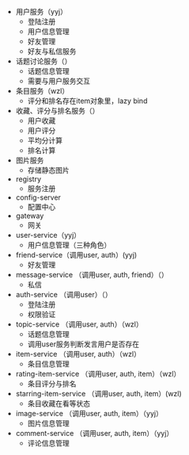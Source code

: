* 用户服务（yyj）
    * 登陆注册
    * 用户信息管理
    * 好友管理
    * 好友与私信服务
* 话题讨论服务（）
    * 话题信息管理
    * 需要与用户服务交互
* 条目服务（wzl）
    * 评分和排名存在item对象里，lazy bind
* 收藏、评分与排名服务（）
    * 用户收藏
    * 用户评分
    * 平均分计算
    * 排名计算
* 图片服务
    * 存储静态图片
* registry
    * 服务注册
* config-server
    * 配置中心
* gateway
    * 网关
* user-service（yyj）
    * 用户信息管理（三种角色）
* friend-service（调用user, auth）(yyj)
    * 好友管理
* message-service （调用user, auth, friend）（）
    * 私信
* auth-service （调用user）（）
    * 登陆注册
    * 权限验证
* topic-service （调用user, auth）（wzl）
    * 话题信息管理
    * 调用user服务判断发言用户是否存在
*  item-service （调用user, auth）（wzl）
    * 条目信息管理
* rating-item-service （调用user, auth, item）（wzl）
    * 条目评分与排名
* starring-item-service （调用user, auth, item）(wzl)
    * 条目收藏在看等状态
* image-service （调用user, auth, item）（yyj）
    * 图片信息管理
* comment-service （调用user, auth, item）（yyj）
    * 评论信息管理
